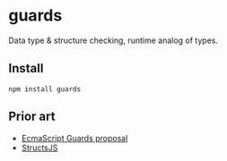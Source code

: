 # guards #

Data type & structure checking, runtime analog of types.

## Install ##

    npm install guards

## Prior art ##

- [EcmaScript Guards proposal]
- [StructsJS]

[EcmaScript Guards proposal]:http://wiki.ecmascript.org/doku.php?id=strawman:guards
[StructsJS]:https://github.com/dherman/structsjs
